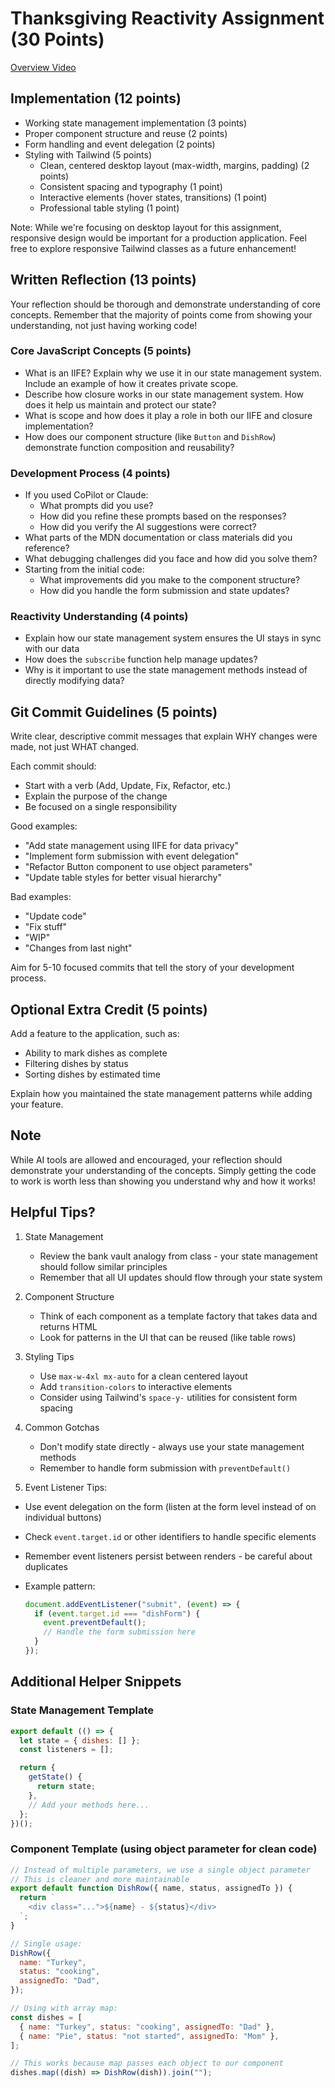 # Thanksgiving Reactivity Assignment (30 Points)

[Overview Video](https://somup.com/cZXODAJC7N)

## Implementation (12 points)

- Working state management implementation (3 points)
- Proper component structure and reuse (2 points)
- Form handling and event delegation (2 points)
- Styling with Tailwind (5 points)
  - Clean, centered desktop layout (max-width, margins, padding) (2 points)
  - Consistent spacing and typography (1 point)
  - Interactive elements (hover states, transitions) (1 point)
  - Professional table styling (1 point)

Note: While we're focusing on desktop layout for this assignment, responsive design would be important for a production application. Feel free to explore responsive Tailwind classes as a future enhancement!

## Written Reflection (13 points)

Your reflection should be thorough and demonstrate understanding of core concepts. Remember that the majority of points come from showing your understanding, not just having working code!

### Core JavaScript Concepts (5 points)

- What is an IIFE? Explain why we use it in our state management system. Include an example of how it creates private scope.
- Describe how closure works in our state management system. How does it help us maintain and protect our state?
- What is scope and how does it play a role in both our IIFE and closure implementation?
- How does our component structure (like `Button` and `DishRow`) demonstrate function composition and reusability?

### Development Process (4 points)

- If you used CoPilot or Claude:
  - What prompts did you use?
  - How did you refine these prompts based on the responses?
  - How did you verify the AI suggestions were correct?
- What parts of the MDN documentation or class materials did you reference?
- What debugging challenges did you face and how did you solve them?
- Starting from the initial code:
  - What improvements did you make to the component structure?
  - How did you handle the form submission and state updates?

### Reactivity Understanding (4 points)

- Explain how our state management system ensures the UI stays in sync with our data
- How does the `subscribe` function help manage updates?
- Why is it important to use the state management methods instead of directly modifying data?

## Git Commit Guidelines (5 points)

Write clear, descriptive commit messages that explain WHY changes were made, not just WHAT changed.

Each commit should:

- Start with a verb (Add, Update, Fix, Refactor, etc.)
- Explain the purpose of the change
- Be focused on a single responsibility

Good examples:

- "Add state management using IIFE for data privacy"
- "Implement form submission with event delegation"
- "Refactor Button component to use object parameters"
- "Update table styles for better visual hierarchy"

Bad examples:

- "Update code"
- "Fix stuff"
- "WIP"
- "Changes from last night"

Aim for 5-10 focused commits that tell the story of your development process.

## Optional Extra Credit (5 points)

Add a feature to the application, such as:

- Ability to mark dishes as complete
- Filtering dishes by status
- Sorting dishes by estimated time

Explain how you maintained the state management patterns while adding your feature.

## Note

While AI tools are allowed and encouraged, your reflection should demonstrate your understanding of the concepts. Simply getting the code to work is worth less than showing you understand why and how it works!

## Helpful Tips?

1. State Management

   - Review the bank vault analogy from class - your state management should follow similar principles
   - Remember that all UI updates should flow through your state system

2. Component Structure

   - Think of each component as a template factory that takes data and returns HTML
   - Look for patterns in the UI that can be reused (like table rows)

3. Styling Tips

   - Use `max-w-4xl mx-auto` for a clean centered layout
   - Add `transition-colors` to interactive elements
   - Consider using Tailwind's `space-y-` utilities for consistent form spacing

4. Common Gotchas

   - Don't modify state directly - always use your state management methods
   - Remember to handle form submission with `preventDefault()`

5. Event Listener Tips:

- Use event delegation on the form (listen at the form level instead of on individual buttons)
- Check `event.target.id` or other identifiers to handle specific elements
- Remember event listeners persist between renders - be careful about duplicates
- Example pattern:

  ```js
  document.addEventListener("submit", (event) => {
    if (event.target.id === "dishForm") {
      event.preventDefault();
      // Handle the form submission here
    }
  });
  ```

## Additional Helper Snippets

### State Management Template

```js
export default (() => {
  let state = { dishes: [] };
  const listeners = [];

  return {
    getState() {
      return state;
    },
    // Add your methods here...
  };
})();
```

### Component Template (using object parameter for clean code)

```js
// Instead of multiple parameters, we use a single object parameter
// This is cleaner and more maintainable
export default function DishRow({ name, status, assignedTo }) {
  return `
    <div class="...">${name} - ${status}</div>
  `;
}

// Single usage:
DishRow({
  name: "Turkey",
  status: "cooking",
  assignedTo: "Dad",
});

// Using with array map:
const dishes = [
  { name: "Turkey", status: "cooking", assignedTo: "Dad" },
  { name: "Pie", status: "not started", assignedTo: "Mom" },
];

// This works because map passes each object to our component
dishes.map((dish) => DishRow(dish)).join("");
```
